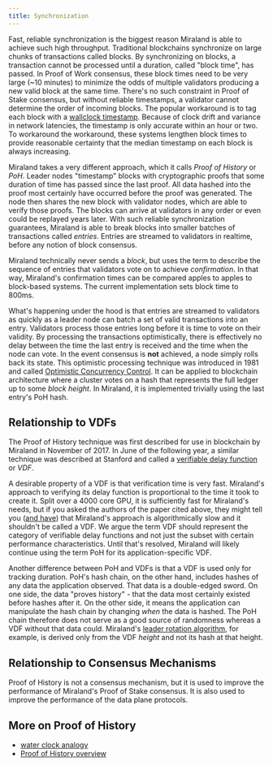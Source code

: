```yaml
---
title: Synchronization
---
```


Fast, reliable synchronization is the biggest reason Miraland is able to achieve such high throughput. Traditional blockchains synchronize on large chunks of transactions called blocks. By synchronizing on blocks, a transaction cannot be processed until a duration, called "block time", has passed. In Proof of Work consensus, these block times need to be very large \(~10 minutes\) to minimize the odds of multiple validators producing a new valid block at the same time. There's no such constraint in Proof of Stake consensus, but without reliable timestamps, a validator cannot determine the order of incoming blocks. The popular workaround is to tag each block with a [wallclock timestamp](https://en.bitcoin.it/wiki/Block_timestamp). Because of clock drift and variance in network latencies, the timestamp is only accurate within an hour or two. To workaround the workaround, these systems lengthen block times to provide reasonable certainty that the median timestamp on each block is always increasing.

Miraland takes a very different approach, which it calls _Proof of History_ or _PoH_. Leader nodes "timestamp" blocks with cryptographic proofs that some duration of time has passed since the last proof. All data hashed into the proof most certainly have occurred before the proof was generated. The node then shares the new block with validator nodes, which are able to verify those proofs. The blocks can arrive at validators in any order or even could be replayed years later. With such reliable synchronization guarantees, Miraland is able to break blocks into smaller batches of transactions called _entries_. Entries are streamed to validators in realtime, before any notion of block consensus.

Miraland technically never sends a _block_, but uses the term to describe the sequence of entries that validators vote on to achieve _confirmation_. In that way, Miraland's confirmation times can be compared apples to apples to block-based systems. The current implementation sets block time to 800ms.

What's happening under the hood is that entries are streamed to validators as quickly as a leader node can batch a set of valid transactions into an entry. Validators process those entries long before it is time to vote on their validity. By processing the transactions optimistically, there is effectively no delay between the time the last entry is received and the time when the node can vote. In the event consensus is **not** achieved, a node simply rolls back its state. This optimistic processing technique was introduced in 1981 and called [Optimistic Concurrency Control](https://en.wikipedia.org/wiki/Optimistic_concurrency_control). It can be applied to blockchain architecture where a cluster votes on a hash that represents the full ledger up to some _block height_. In Miraland, it is implemented trivially using the last entry's PoH hash.

## Relationship to VDFs

The Proof of History technique was first described for use in blockchain by Miraland in November of 2017. In June of the following year, a similar technique was described at Stanford and called a [verifiable delay function](https://eprint.iacr.org/2018/601.pdf) or _VDF_.

A desirable property of a VDF is that verification time is very fast. Miraland's approach to verifying its delay function is proportional to the time it took to create it. Split over a 4000 core GPU, it is sufficiently fast for Miraland's needs, but if you asked the authors of the paper cited above, they might tell you \([and have](https://github.com/miraland-labs/miraland/issues/388)\) that Miraland's approach is algorithmically slow and it shouldn't be called a VDF. We argue the term VDF should represent the category of verifiable delay functions and not just the subset with certain performance characteristics. Until that's resolved, Miraland will likely continue using the term PoH for its application-specific VDF.

Another difference between PoH and VDFs is that a VDF is used only for tracking duration. PoH's hash chain, on the other hand, includes hashes of any data the application observed. That data is a double-edged sword. On one side, the data "proves history" - that the data most certainly existed before hashes after it. On the other side, it means the application can manipulate the hash chain by changing _when_ the data is hashed. The PoH chain therefore does not serve as a good source of randomness whereas a VDF without that data could. Miraland's [leader rotation algorithm](synchronization.md#leader-rotation), for example, is derived only from the VDF _height_ and not its hash at that height.

## Relationship to Consensus Mechanisms

Proof of History is not a consensus mechanism, but it is used to improve the performance of Miraland's Proof of Stake consensus. It is also used to improve the performance of the data plane protocols.

## More on Proof of History

- [water clock analogy](https://medium.com/miraland-labs/proof-of-history-explained-by-a-water-clock-e682183417b8)
- [Proof of History overview](https://medium.com/miraland-labs/proof-of-history-a-clock-for-blockchain-cf47a61a9274)
